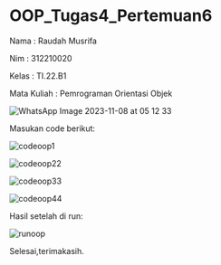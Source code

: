 # OOP_Tugas4_Pertemuan6

Nama : Raudah Musrifa

Nim : 312210020

Kelas : TI.22.B1

Mata Kuliah : Pemrograman Orientasi Objek

![WhatsApp Image 2023-11-08 at 05 12 33](https://github.com/raudahmusrifa/OOP_Tugas4_Pertemuan6/assets/115474431/f1f09b58-f988-4447-9472-820fabaf6ad9)

Masukan code berikut:

![codeoop1](https://github.com/raudahmusrifa/OOP_Tugas4_Pertemuan6/assets/115474431/75c1f0e0-da02-4ab6-b224-639f8542f209)

![codeoop22](https://github.com/raudahmusrifa/OOP_Tugas4_Pertemuan6/assets/115474431/46e72fb8-a4a8-404e-9ecc-dc762cb44e3b)

![codeoop33](https://github.com/raudahmusrifa/OOP_Tugas4_Pertemuan6/assets/115474431/5b79f8c8-59f1-4e1c-8398-bfa6406ef4ba)

![codeoop44](https://github.com/raudahmusrifa/OOP_Tugas4_Pertemuan6/assets/115474431/81ee2e74-23ba-4815-94ac-eab817764bf0)

Hasil setelah di run:

![runoop](https://github.com/raudahmusrifa/OOP_Tugas4_Pertemuan6/assets/115474431/bb7efc6d-52a9-445b-a3e0-45ce0ee5dc22)

Selesai,terimakasih.
















